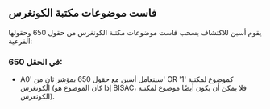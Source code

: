 ## فاست موضوعات مكتبة الكونغرس

يقوم أسبن للاكتشاف بسحب فاست موضوعات مكتبة الكونغرس من حقول 650 وحقولها الفرعية:

### في الحقل 650:
* Aسيتعامل أسبن مع حقول  650 بمؤشر ثانٍ من '0' OR '1' كموضوع لمكتبة الكونغرس (إذا كان الموضوع هو BISAC، فلا يمكن أن يكون أيضًا موضوع لمكتبة الكونغرس).
